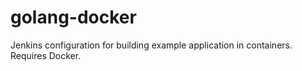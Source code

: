 # golang-docker

Jenkins configuration for building example application in containers. Requires Docker.
